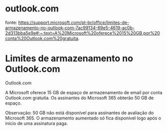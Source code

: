 # outlook.com

fonte: https://support.microsoft.com/pt-br/office/limites-de-armazenamento-no-outlook-com-7ac99134-69e5-4619-ac0b-2d313bba5e9e#:~:text=A%20Microsoft%20oferece%2015%20GB,por%20conta%20Outlook.com%20gratuita.

# Limites de armazenamento no Outlook.com

Outlook.com

A Microsoft oferece 15 GB de espaço de armazenamento de email por conta Outlook.com gratuita. Os assinantes do Microsoft 365 obterão 50 GB de espaço.

Observação: 50 GB não está disponível para assinantes de avaliação do Microsoft 365. O armazenamento aumentado só fica disponível logo após o início de uma assinatura paga.

